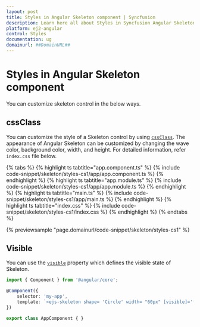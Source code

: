 ```yaml
---
layout: post
title: Styles in Angular Skeleton component | Syncfusion
description: Learn here all about Styles in Syncfusion Angular Skeleton component of Syncfusion Essential JS 2 and more.
platform: ej2-angular
control: Styles 
documentation: ug
domainurl: ##DomainURL##
---
```


# Styles in Angular Skeleton component

You can customize skeleton control in the below ways.

## cssClass

You can customize the style of a Skeleton control by using [`cssClass`](https://ej2.syncfusion.com/angular/documentation/api/skeleton#cssclass). The appearance of Angular Skeleton can be customized by changing the wave color, background color, width, and height. For detailed information, refer `index.css` file below.

{% tabs %}
{% highlight ts tabtitle="app.component.ts" %}
{% include code-snippet/skeleton/styles-cs1/app/app.component.ts %}
{% endhighlight %}
{% highlight ts tabtitle="app.module.ts" %}
{% include code-snippet/skeleton/styles-cs1/app/app.module.ts %}
{% endhighlight %}
{% highlight ts tabtitle="main.ts" %}
{% include code-snippet/skeleton/styles-cs1/app/main.ts %}
{% endhighlight %}
{% highlight ts tabtitle="index.css" %}
{% include code-snippet/skeleton/styles-cs1/index.css %}
{% endhighlight %}
{% endtabs %}
  
{% previewsample "page.domainurl/code-snippet/skeleton/styles-cs1" %}

## Visible

You can use the [`visible`](https://ej2.syncfusion.com/angular/documentation/api/skeleton#visible) property which defines the visible state of Skeleton.

```typescript
import { Component } from '@angular/core';

@Component({
    selector: 'my-app',
    template: `<ejs-skeleton shape= 'Circle' width= "60px" [visible]='false'></ejs-skeleton>`
})

export class AppComponent { }
```